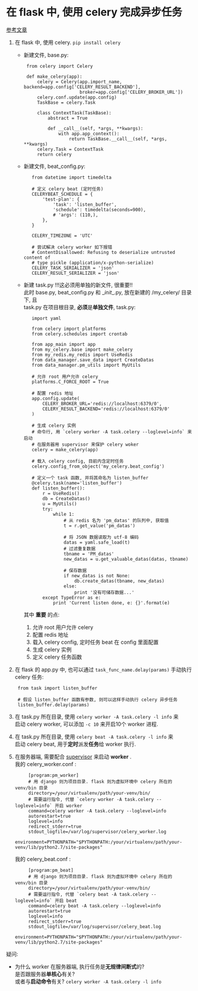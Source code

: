 在 flask 中, 使用 celery 完成异步任务
=  

[参考文章](https://zhuanlan.zhihu.com/p/22304455)  

1. 在 flask 中, 使用 celery. `pip install celery`  
   * 新建文件, base.py:  
     
          from celery import Celery

          def make_celery(app):
              celery = Celery(app.import_name, backend=app.config['CELERY_RESULT_BACKEND'],
                              broker=app.config['CELERY_BROKER_URL'])
              celery.conf.update(app.config)
              TaskBase = celery.Task

              class ContextTask(TaskBase):
                  abstract = True

                  def __call__(self, *args, **kwargs):
                      with app.app_context():
                          return TaskBase.__call__(self, *args, **kwargs)
              celery.Task = ContextTask
              return celery  

   * 新建文件, beat_config.py:  

            from datetime import timedelta

            # 定义 celery beat (定时任务)
            CELERYBEAT_SCHEDULE = {
                'test-plan': {
                    'task': 'listen_buffer',
                    'schedule': timedelta(seconds=900),
                    # 'args': (110,),
                },
            }

            CELERY_TIMEZONE = 'UTC'

            # 尝试解决 celery worker 如下报错
            # ContentDisallowed: Refusing to deserialize untrusted content of
            # type pickle (application/x-python-serialize)
            CELERY_TASK_SERIALIZER = 'json'
            CELERY_RESULT_SERIALIZER = 'json'

   * 新建 task.py !!!这必须用单独的新文件, 很重要!!  
     此时 base.py, beat\_config.py 和 \__init__.py, 放在新建的 /my\_celery/ 目录下, 且  
     task.py 在项目根目录, **必须**是**单独文件**, task.py:  
     
            import yaml

            from celery import platforms
            from celery.schedules import crontab

            from app_main import app
            from my_celery.base import make_celery
            from my_redis.my_redis import UseRedis
            from data_manager.save_data import CreateDatas
            from data_manager.pm_utils import MyUtils

            # 允许 root 用户允许 celery
            platforms.C_FORCE_ROOT = True

            # 配置 redis 地址
            app.config.update(
                CELERY_BROKER_URL='redis://localhost:6379/0',
                CELERY_RESULT_BACKEND='redis://localhost:6379/0'
            )

            # 生成 celery 实例
            # 命令行, 用 `celery worker -A task.celery --loglevel=info` 来启动
            # 在服务器用 supervisor 来保护 celery woker
            celery = make_celery(app)

            # 载入 celery config, 目前内含定时任务
            celery.config_from_object('my_celery.beat_config')

            # 定义一个 task 函数, 并将其命名为 listen_buffer
            @celery.task(name='listen_buffer')
            def listen_buffer():
                r = UseRedis()
                db = CreateDatas()
                u = MyUtils()
                try:
                    while 1:
                        # 从 redis 名为 'pm_datas' 的队列中, 获取值
                        t = r.get_value('pm_datas')

                        # 将 JSON 数据读取为 utf-8 编码
                        datas = yaml.safe_load(t)
                        # 过滤重复数据
                        tbname = 'PM_datas'
                        new_datas = u.get_valuable_datas(datas, tbname)

                        # 保存数据
                        if new_datas is not None:
                            db.create_datas(tbname, new_datas)
                        else:
                            print '没有可储存数据...'
                except TypeError as e:
                    print 'Current listen done, e: {}'.format(e)

     其中 **重要** 的点:
      1. 允许 root 用户允许 celery  
      2. 配置 redis 地址  
      3. 载入 celery config, 定时任务 beat 在 config 里面配置  
      4. 生成 celery 实例  
      5. 定义 celery 任务函数  

2. 在 flask 的 app.py 中, 也可以通过 `task_func_name.delay(params)` 手动执行 celery 任务:  

        from task import listen_buffer

        # 假设 listen_buffer 函数有参数, 则可以这样手动执行 celery 异步任务
        listen_buffer.delay(params)

3. 在 task.py 所在目录, 使用 `celery worker -A task.celery -l info` 来  
   启动 celery worker, 可以添加 `-c 10` 来开启10个 worker 进程.  

4. 在 task.py 所在目录, 使用 `celery beat -A task.celery -l info` 来  
   启动 celery beat, 用于**定时**派发**任务**给 worker 执行.

5. 在服务器端, 需要配合 [supervisor](http://blog.csdn.net/michael_lbs/article/details/75407089)
   来启动 **worker** .  
   我的 celery_worker.conf :  

            [program:pm_worker]
            # 用 django 则为项目目录. flask 则为虚拟环境中 celery 所在的 venv/bin 目录
            directory=/your/virtualenv/path/your-venv/bin/
            # 需要运行指令, 代替 `celery worker -A task.celery --loglevel=info` 开启 worker
            command=celery worker -A task.celery --loglevel=info
            autorestart=true
            loglevel=info
            redirect_stderr=true
            stdout_logfile=/var/log/supervisor/celery_worker.log
            environment=PYTHONPATH="$PYTHONPATH:/your/virtualenv/path/your-venv/lib/python2.7/site-packages"

   我的 celery_beat.conf :  

            [program:pm_beat]
            # 用 django 则为项目目录. flask 则为虚拟环境中 celery 所在的 venv/bin 目录
            directory=/your/virtualenv/path/your-venv/bin/
            # 需要运行指令, 代替 `celery beat -A task.celery --loglevel=info` 开启 beat
            command=celery beat -A task.celery --loglevel=info
            autorestart=true
            loglevel=info
            redirect_stderr=true
            stdout_logfile=/var/log/supervisor/celery_beat.log
            environment=PYTHONPATH="$PYTHONPATH:/your/virtualenv/path/your-venv/lib/python2.7/site-packages"

疑问:  
* 为什么 worker 在服务器端, 执行任务是**无规律间断式**的?  
  是否跟服务器**单核心**有关?  
  或者与**启动命令**有关? `celery worker -A task.celery -l info`